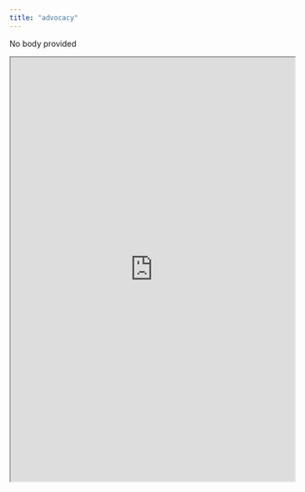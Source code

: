 ```yaml
---
title: "advocacy"
---
```


No body provided
<iframe height="750" width="100%" src="https://ewelton.github.io/ktest/wiki.html#advocacy"></iframe>
